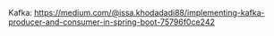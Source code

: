 Kafka: https://medium.com/@issa.khodadadi88/implementing-kafka-producer-and-consumer-in-spring-boot-75796f0ce242
